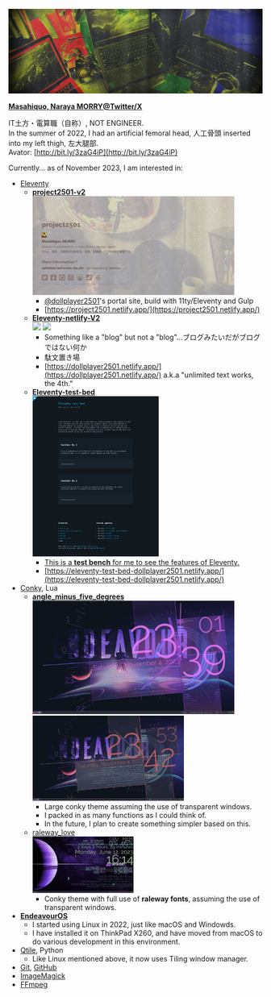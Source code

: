![](https://raw.githubusercontent.com/dollplayer2501/dollplayer2501/main/IMG_4604_twitter.png)

**[Masahiquo, Naraya MORRY@Twitter/X](https://twitter.com/dollplayer2501)**

IT土方・電算職（自称）, NOT ENGINEER.  
In the summer of 2022, I had an artificial femoral head, 人工骨頭 inserted into my left thigh, 左大腿部.  
Avator: [http://bit.ly/3zaG4iP](http://bit.ly/3zaG4iP)

Currently... as of November 2023, I am interested in:

- [Eleventy](https://www.11ty.dev/)
    - **[project2501-v2](https://github.com/dollplayer2501/project2501-v2)**  
    <a href="https://github.com/dollplayer2501/project2501-v2"><img src="https://raw.githubusercontent.com/dollplayer2501/project2501-v2/main/screenshot.png" width="400"></a>
        - [@dollplayer2501](https://github.com/dollplayer2501)'s portal site, build with 11ty/Eleventy and Gulp
        - [https://project2501.netlify.app/](https://project2501.netlify.app/)
    - **[Eleventy-netlify-V2](https://github.com/dollplayer2501/Eleventy-netlify-V2)**  
    <a href="https://github.com/dollplayer2501/Eleventy-netlify-V2"><img src="https://raw.githubusercontent.com/dollplayer2501/Eleventy-netlify-V2/main/screenshot..main.png" width="200"></a>
    <a href="https://github.com/dollplayer2501/Eleventy-netlify-V2"><img src="https://raw.githubusercontent.com/dollplayer2501/Eleventy-netlify-V2/main/screenshot..sub.png" width="150"></a>
        - Something like a "blog" but not a "blog"...ブログみたいだがブログではない何か
        - 駄文置き場
        - [https://dollplayer2501.netlify.app/](https://dollplayer2501.netlify.app/) a.k.a "unlimited text works, the 4th."
    - **[Eleventy-test-bed](https://github.com/dollplayer2501/Eleventy-test-bed)**  
    <a href="https://github.com/dollplayer2501/Eleventy-test-bed"><img src="https://raw.githubusercontent.com/dollplayer2501/Eleventy-test-bed/main/screenshot.png" width="250">
        - This is a **test bench** for me to see the features of Eleventy.
        - [https://eleventy-test-bed-dollplayer2501.netlify.app/](https://eleventy-test-bed-dollplayer2501.netlify.app/)
- [Conky](https://conky.cc/), Lua
    - **[angle_minus_five_degrees](https://github.com/dollplayer2501/angle_minus_five_degrees)**  
    <a href="https://github.com/dollplayer2501/angle_minus_five_degrees"><img src="https://raw.githubusercontent.com/dollplayer2501/angle_minus_five_degrees/main/_screenshots/screenshot__default.png" width="400"></a>
    <a href="https://github.com/dollplayer2501/angle_minus_five_degrees"><img src="https://raw.githubusercontent.com/dollplayer2501/angle_minus_five_degrees/main/_screenshots/screenshot__node.png" width="300"></a>
        - Large conky theme assuming the use of transparent windows.
        - I packed in as many functions as I could think of.
        - In the future, I plan to create something simpler based on this.
    - [raleway_love](https://github.com/dollplayer2501/raleway_love)  
    <a href="https://github.com/dollplayer2501/raleway_love"><img src="https://raw.githubusercontent.com/dollplayer2501/raleway_love/main/EndeavourOS_Qtile_2023-06-12_16-14-33.png" width="200"></a>
        - Conky theme with full use of **raleway fonts**, assuming the use of transparent windows.
- **[EndeavourOS](https://endeavouros.com/)**
    - I started using Linux in 2022, just like macOS and Windowds.
    - I have installed it on ThinkPad X260, and have moved from macOS to do various development in this environment.
- [Qtile](http://qtile.org/), Python
    - Like Linux mentioned above, it now uses Tiling window manager.
- [Git](https://git-scm.com/), [GitHub](https://github.com/)
- [ImageMagick](https://imagemagick.org/index.php)
- [FFmpeg](https://ffmpeg.org/)
